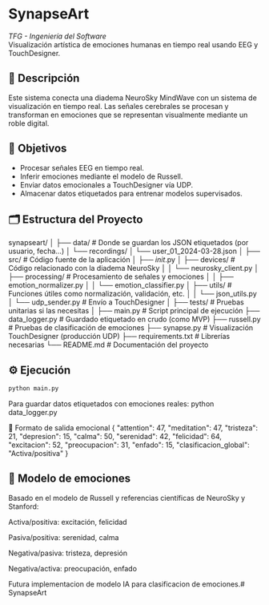 # SynapseArt

*TFG - Ingeniería del Software*  
Visualización artística de emociones humanas en tiempo real usando EEG y TouchDesigner.

## 🧠 Descripción

Este sistema conecta una diadema NeuroSky MindWave con un sistema de visualización en tiempo real. Las señales cerebrales se procesan y transforman en emociones que se representan visualmente mediante un roble digital.

## 🎯 Objetivos

- Procesar señales EEG en tiempo real.
- Inferir emociones mediante el modelo de Russell.
- Enviar datos emocionales a TouchDesigner vía UDP.
- Almacenar datos etiquetados para entrenar modelos supervisados.

## 🗂️ Estructura del Proyecto


synapseart/
│
├── data/                         # Donde se guardan los JSON etiquetados (por usuario, fecha...)
│   └── recordings/
│       └── user_01_2024-03-28.json
│
├── src/                          # Código fuente de la aplicación
│   ├── _init_.py
│   ├── devices/                  # Código relacionado con la diadema NeuroSky
│   │   └── neurosky_client.py
│   ├── processing/              # Procesamiento de señales y emociones
│   │   ├── emotion_normalizer.py
│   │   └── emotion_classifier.py
│   ├── utils/                   # Funciones útiles como normalización, validación, etc.
│   │   └── json_utils.py
│   └── udp_sender.py            # Envío a TouchDesigner
│
├── tests/                       # Pruebas unitarias si las necesitas
│
├── main.py                      # Script principal de ejecución
├── data_logger.py               # Guardado etiquetado en crudo (como MVP)
├── russell.py                   # Pruebas de clasificación de emociones
├── synapse.py                   # Visualización TouchDesigner (producción UDP)
├── requirements.txt             # Librerías necesarias
└── README.md                    # Documentación del proyecto

## ⚙️ Ejecución

```bash
python main.py
```
Para guardar datos etiquetados con emociones reales:
python data_logger.py

📡 Formato de salida emocional
{
  "attention": 47,
  "meditation": 47,
  "tristeza": 21,
  "depresion": 15,
  "calma": 50,
  "serenidad": 42,
  "felicidad": 64,
  "excitacion": 52,
  "preocupacion": 31,
  "enfado": 15,
  "clasificacion_global": "Activa/positiva"
}
## 🧠 Modelo de emociones
Basado en el modelo de Russell y referencias científicas de NeuroSky y Stanford:

Activa/positiva: excitación, felicidad

Pasiva/positiva: serenidad, calma

Negativa/pasiva: tristeza, depresión

Negativa/activa: preocupación, enfado

Futura implementacion de modelo IA para clasificacion de emociones.#   S y n a p s e A r t  
 